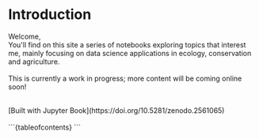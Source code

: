 # Introduction
Welcome, <br>
You'll find on this site a series of notebooks exploring topics that interest me,
mainly focusing on data science applications in ecology, conservation and
agriculture.
<br><br>
This is currently a work in progress; more content will be coming online soon!

<br>
[Built with Jupyter Book](https://doi.org/10.5281/zenodo.2561065)
<br>
<br>
```{tableofcontents}
```
